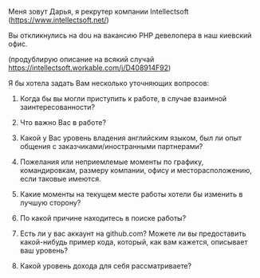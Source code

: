 Меня зовут Дарья, я рекрутер компании Intellectsoft (https://www.intellectsoft.net/)

Вы откликнулись на dou на вакансию PHP девелопера в наш киевский офис.

(продублирую описание на всякий случай https://intellectsoft.workable.com/j/D408914F92)


Я бы хотела задать Вам несколько уточняющих вопросов:

1. Когда бы вы могли приступить к работе, в случае взаимной заинтересованности?

2. Что важно Вас в работе?

3. Какой у Вас уровень владения английским языком, был ли опыт общения с заказчиками/иностранными партнерами?

4. Пожелания или неприемлемые моменты по графику, командировкам, размеру компании, офису и месторасположению, если таковые имеются.

5. Какие моменты на текущем месте работы хотели бы изменить в лучшую сторону?

6. По какой причине находитесь в поиске работы?

7. Есть ли у вас аккаунт на github.com? Можете ли вы предоставить какой-нибудь пример кода, который, как вам кажется, описывает ваш уровень?

8. Какой уровень дохода для себя рассматриваете?
